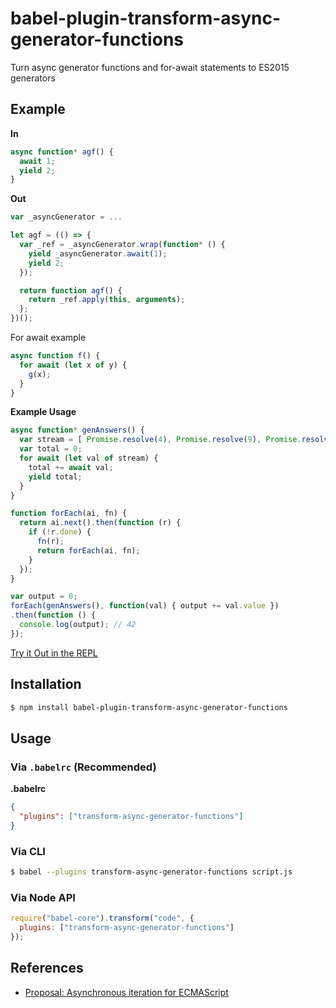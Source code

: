 # babel-plugin-transform-async-generator-functions

Turn async generator functions and for-await statements to ES2015 generators

## Example

**In**

```javascript
async function* agf() {
  await 1;
  yield 2;
}
```

**Out**

```javascript
var _asyncGenerator = ...

let agf = (() => {
  var _ref = _asyncGenerator.wrap(function* () {
    yield _asyncGenerator.await(1);
    yield 2;
  });

  return function agf() {
    return _ref.apply(this, arguments);
  };
})();
```

For await example

```js
async function f() {
  for await (let x of y) {
    g(x);
  }
}
```

**Example Usage**

```js
async function* genAnswers() {
  var stream = [ Promise.resolve(4), Promise.resolve(9), Promise.resolve(12) ];
  var total = 0;
  for await (let val of stream) {
    total += await val;
    yield total;
  }
}

function forEach(ai, fn) {
  return ai.next().then(function (r) {
    if (!r.done) {
      fn(r);
      return forEach(ai, fn);
    }
  });
}

var output = 0;
forEach(genAnswers(), function(val) { output += val.value })
.then(function () {
  console.log(output); // 42
});
```

[Try it Out in the REPL](https://babeljs.io/repl/#?babili=false&evaluate=true&lineWrap=false&presets=stage-3&code=async%20function*%20genAnswers()%20%7B%0A%20%20var%20stream%20%3D%20%5B%20Promise.resolve(4)%2C%20Promise.resolve(9)%2C%20Promise.resolve(12)%20%5D%3B%0A%20%20var%20total%20%3D%200%3B%0A%20%20for%20await%20(let%20val%20of%20stream)%20%7B%0A%20%20%20%20total%20%2B%3D%20await%20val%3B%0A%20%20%20%20yield%20total%3B%0A%20%20%7D%0A%7D%0A%0Afunction%20forEach(ai%2C%20fn)%20%7B%0A%20%20return%20ai.next().then(function%20(r)%20%7B%0A%20%20%20%20if%20(!r.done)%20%7B%0A%20%20%20%20%20%20fn(r)%3B%0A%20%20%20%20%20%20return%20forEach(ai%2C%20fn)%3B%0A%20%20%20%20%7D%0A%20%20%7D)%3B%0A%7D%0A%0Avar%20output%20%3D%200%3B%0AforEach(genAnswers()%2C%20function(val)%20%7B%20output%20%2B%3D%20val.value%20%7D)%0A.then(function%20()%20%7B%0A%20%20console.log(output)%3B%20%2F%2F%2042%0A%7D)%3B&experimental=true&loose=false&spec=false&playground=true&stage=0)

## Installation

```sh
$ npm install babel-plugin-transform-async-generator-functions
```

## Usage

### Via `.babelrc` (Recommended)

**.babelrc**

```json
{
  "plugins": ["transform-async-generator-functions"]
}
```

### Via CLI

```sh
$ babel --plugins transform-async-generator-functions script.js
```

### Via Node API

```javascript
require("babel-core").transform("code", {
  plugins: ["transform-async-generator-functions"]
});
```

## References

* [Proposal: Asynchronous iteration for ECMAScript](https://github.com/tc39/proposal-async-iteration)
